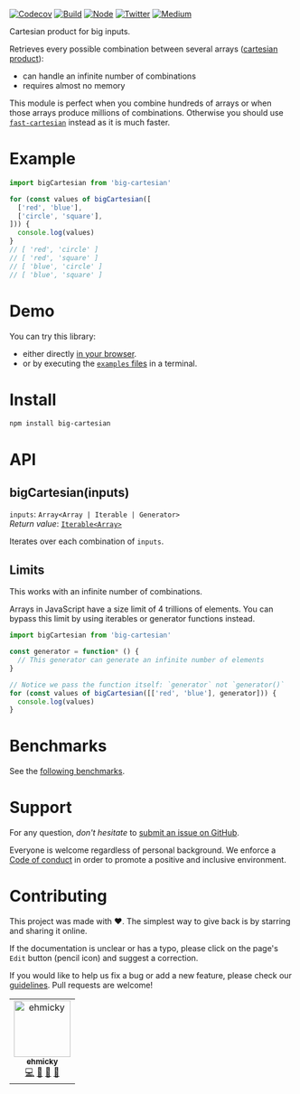 [![Codecov](https://img.shields.io/codecov/c/github/ehmicky/big-cartesian.svg?label=tested&logo=codecov)](https://codecov.io/gh/ehmicky/big-cartesian)
[![Build](https://github.com/ehmicky/big-cartesian/workflows/Build/badge.svg)](https://github.com/ehmicky/big-cartesian/actions)
[![Node](https://img.shields.io/node/v/big-cartesian.svg?logo=node.js)](https://www.npmjs.com/package/big-cartesian)
[![Twitter](https://img.shields.io/badge/%E2%80%8B-twitter-4cc61e.svg?logo=twitter)](https://twitter.com/intent/follow?screen_name=ehmicky)
[![Medium](https://img.shields.io/badge/%E2%80%8B-medium-4cc61e.svg?logo=medium)](https://medium.com/@ehmicky)

Cartesian product for big inputs.

Retrieves every possible combination between several arrays
([cartesian product](https://en.wikipedia.org/wiki/Cartesian_product)):

- can handle an infinite number of combinations
- requires almost no memory

This module is perfect when you combine hundreds of arrays or when those arrays
produce millions of combinations. Otherwise you should use
[`fast-cartesian`](https://github.com/ehmicky/fast-cartesian) instead as it is
much faster.

# Example

<!-- eslint-disable fp/no-loops -->

```js
import bigCartesian from 'big-cartesian'

for (const values of bigCartesian([
  ['red', 'blue'],
  ['circle', 'square'],
])) {
  console.log(values)
}
// [ 'red', 'circle' ]
// [ 'red', 'square' ]
// [ 'blue', 'circle' ]
// [ 'blue', 'square' ]
```

# Demo

You can try this library:

- either directly [in your browser](https://repl.it/@ehmicky/big-cartesian).
- or by executing the [`examples` files](examples/README.md) in a terminal.

# Install

```
npm install big-cartesian
```

# API

## bigCartesian(inputs)

`inputs`: `Array<Array | Iterable | Generator>`\
_Return value_: [`Iterable<Array>`](https://developer.mozilla.org/en-US/docs/Web/JavaScript/Reference/Iteration_protocols)

Iterates over each combination of `inputs`.

## Limits

This works with an infinite number of combinations.

Arrays in JavaScript have a size limit of 4 trillions of elements. You can
bypass this limit by using iterables or generator functions instead.

<!-- eslint-disable fp/no-loops, no-empty -->

```js
import bigCartesian from 'big-cartesian'

const generator = function* () {
  // This generator can generate an infinite number of elements
}

// Notice we pass the function itself: `generator` not `generator()`
for (const values of bigCartesian([['red', 'blue'], generator])) {
  console.log(values)
}
```

# Benchmarks

See the
[following benchmarks](https://github.com/ehmicky/fast-cartesian#benchmarks).

# Support

For any question, _don't hesitate_ to [submit an issue on GitHub](../../issues).

Everyone is welcome regardless of personal background. We enforce a
[Code of conduct](CODE_OF_CONDUCT.md) in order to promote a positive and
inclusive environment.

# Contributing

This project was made with ❤️. The simplest way to give back is by starring and
sharing it online.

If the documentation is unclear or has a typo, please click on the page's `Edit`
button (pencil icon) and suggest a correction.

If you would like to help us fix a bug or add a new feature, please check our
[guidelines](CONTRIBUTING.md). Pull requests are welcome!

<!-- Thanks go to our wonderful contributors: -->

<!-- ALL-CONTRIBUTORS-LIST:START -->
<!-- prettier-ignore -->
<table><tr><td align="center"><a href="https://twitter.com/ehmicky"><img src="https://avatars2.githubusercontent.com/u/8136211?v=4" width="100px;" alt="ehmicky"/><br /><sub><b>ehmicky</b></sub></a><br /><a href="https://github.com/ehmicky/big-cartesian/commits?author=ehmicky" title="Code">💻</a> <a href="#design-ehmicky" title="Design">🎨</a> <a href="#ideas-ehmicky" title="Ideas, Planning, & Feedback">🤔</a> <a href="https://github.com/ehmicky/big-cartesian/commits?author=ehmicky" title="Documentation">📖</a></td></tr></table>

<!-- ALL-CONTRIBUTORS-LIST:END -->
